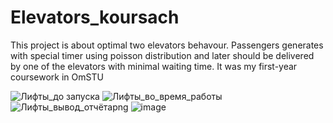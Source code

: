 # Elevators_koursach

This project is about optimal two elevators behavour. Passengers generates with special timer using poisson distribution and later should be delivered by one of the elevators with minimal waiting time. 
It was my first-year coursework in OmSTU 

![Лифты_до запуска](https://github.com/Roman194/Elevators_koursach/assets/66479764/45c3d392-1f9a-4341-857d-99d9583abee0)
![Лифты_во_время_работы](https://github.com/Roman194/Elevators_koursach/assets/66479764/74655395-af11-419a-ae27-574dda543f2f)
![Лифты_вывод_отчётаpng](https://github.com/Roman194/Elevators_koursach/assets/66479764/2c9771a5-0ea5-4cde-8630-3c3e947e66b3)
![image](https://github.com/Roman194/Elevators_koursach/assets/66479764/a04c5a4a-d1e7-4fab-92eb-c756a2a79644)
